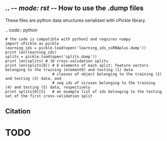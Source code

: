 .. -*- mode: rst -*-
How to use the .dump files
------------

These files are python data structures serialized with cPickle library. 


.. code:: python

	# the code is compatible with python2 and requires numpy
  	import cPickle as pickle
  	learning_ids = pickle.load(open('learning_ids_ssRNAplus.dump'))
  	print len(learning_ids)
  	splits = pickle.load(open('splits.dump'))
  	print len(splits) # 10 cross-validation splits
  	print len(splits[0]) # 6 elements of each split: feature vectors belonging to the training (element0) and testing (1) data
         	             # classes of object belonging to the training (2) and testing (3) data, and
                	     # seq ids of viruses belonging to the training (4) and testing (5) data, respectively
  	print splits[0][5]   # an example list of ids belonging to the testing set of the first cross-validation split

Citation
--------
# TODO
